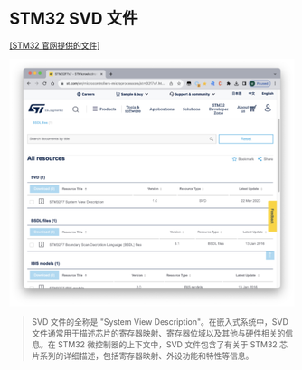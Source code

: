 # STM32 SVD 文件

[[STM32 官网提供的文件]](https://www.st.com/en/microcontrollers-microprocessors/stm32f7x7.html#cad-resources)

![img](assets/svd.png)

> SVD 文件的全称是 "System View Description"。在嵌入式系统中，SVD 文件通常用于描述芯片的寄存器映射、寄存器位域以及其他与硬件相关的信息。在 STM32 微控制器的上下文中，SVD 文件包含了有关于 STM32 芯片系列的详细描述，包括寄存器映射、外设功能和特性等信息。
